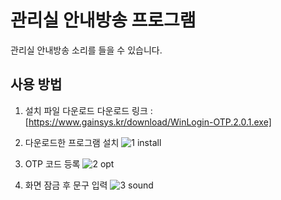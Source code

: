 # 관리실 안내방송 프로그램
관리실 안내방송 소리를 들을 수 있습니다.



## 사용 방법

1. 설치 파일 다운로드
   다운로드 링크 : [https://www.gainsys.kr/download/WinLogin-OTP.2.0.1.exe]

2. 다운로드한 프로그램 설치
   ![1 install](https://github.com/KY-Jung/WinLogin2/assets/39116699/d285ccd2-6b97-4dc3-bfd8-5b1a2b508251)
   
   
4. OTP 코드 등록
   ![2 opt](https://github.com/KY-Jung/WinLogin2/assets/39116699/4a20b832-3654-460b-95a5-216b7606bc65)

   
5. 화면 잠금 후 문구 입력
   ![3 sound](https://github.com/KY-Jung/WinLogin2/assets/39116699/09f93575-5bc8-4c3a-9c1b-93448064ff86)





